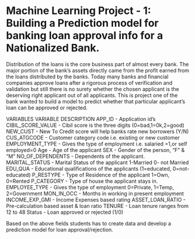 # Machine Learning Project - 1: Building a Prediction model for banking loan approval info for a Nationalized Bank.

Distribution of the loans is the core business part of almost every bank. The major portion of the bank’s assets directly came from the profit earned from the loans distributed by the banks. Today many banks and financial companies approve loans after a rigorous process of verification and validation but still there is no surety whether the chosen applicant is the deserving right applicant out of all applicants. This is project one of the bank wanted to build a model to predict whether that particular applicant’s loan can be approved or rejected.

VARIABLES	VARIABLE DESCRIPTION
  APP_ID              -  Application id’s
  CIBIL_SCORE_VALUE 	-  Cibil score is the three digits  (0=bad,1=0k,2=good)
  NEW_CUST	          -  New To Credit score will help banks rate new borrowers (Y/N)
  CUS_ATGCODE         -  Customer category code i.e. existing or new customer
  EMPLOYMENT_TYPE     -  Gives the type of employment i.e. salaried =1,or self employed=0
  Age                 -  Age of the applicant
  SEX  	              -  Gender of the person, “F” & “M”
  NO_OF_DEPENDENTS    -  Dependents of the applicant.
  MARITAL_STATUS      -  Marital Status of the applicant 1-Married 0- not Married
  EDU_QUA	            -  Educational qualifications of the applicants (1=educated, 0=not-educated)
  P_RESTYPE 	        -  Type of Residence of the applicant 1=Own, 0=Rented
  P_CATEGORY	        -  Type of house the applicant stays in.
  EMPLOYEE_TYPE 	    -  Gives the type of employment 0=Private, 1=Temp, 2=Government
  MON_IN_OCC 	        -  Months in working in present employment
  INCOME_EXP_GMI	    -  Income Expenses based rating
  ASSET_LOAN_RATIO	  -  Pre-calculation based asset & loan ratio
  TENURE 	            -  Loan tenure ranges from 12 to 48
  Status	            -  Loan approved or rejected (1/0)

   Based on the above fields students has to create data and develop a prediction model for loan approval/rejection.
